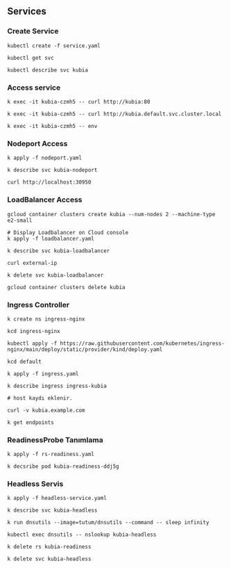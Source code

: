 ## Services

### Create Service
```
kubectl create -f service.yaml

kubectl get svc 

kubectl describe svc kubia
```

### Access service
```
k exec -it kubia-czmh5 -- curl http://kubia:80

k exec -it kubia-czmh5 -- curl http://kubia.default.svc.cluster.local

k exec -it kubia-czmh5 -- env

```

### Nodeport Access
```
k apply -f nodeport.yaml

k describe svc kubia-nodeport

curl http://localhost:30950
```
### LoadBalancer Access
```
gcloud container clusters create kubia --num-nodes 2 --machine-type e2-small

# Display Loadbalancer on Cloud console
k apply -f loadbalancer.yaml

k describe svc kubia-loadbalancer

curl external-ip

k delete svc kubia-loadbalancer

gcloud container clusters delete kubia

```

### Ingress Controller

```
k create ns ingress-nginx

kcd ingress-nginx

kubectl apply -f https://raw.githubusercontent.com/kubernetes/ingress-nginx/main/deploy/static/provider/kind/deploy.yaml

kcd default

k apply -f ingress.yaml

k describe ingress ingress-kubia

# host kaydı eklenir.

curl -v kubia.example.com

k get endpoints

```

### ReadinessProbe Tanımlama

```
k apply -f rs-readiness.yaml

k decsribe pod kubia-readiness-ddj5g
```
### Headless Servis 

```
k apply -f headless-service.yaml

k describe svc kubia-headless

k run dnsutils --image=tutum/dnsutils --command -- sleep infinity

kubectl exec dnsutils -- nslookup kubia-headless

k delete rs kubia-readiness

k delete svc kubia-headless
```